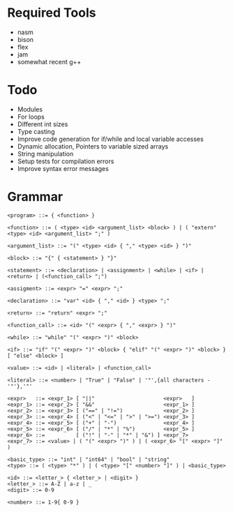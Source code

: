 Required Tools
==============
* nasm
* bison
* flex
* jam
* somewhat recent g++

Todo
====
* Modules
* For loops
* Different int sizes
* Type casting
* Improve code generation for if/while and local variable accesses
* Dynamic allocation, Pointers to variable sized arrays
* String manipulation
* Setup tests for compilation errors
* Improve syntax error messages

Grammar
=======

    <program> ::= { <function> }

    <function> ::= ( <type> <id> <argument_list> <block> ) | ( "extern" <type> <id> <argument_list> ";" )

    <argument_list> ::= "(" <type> <id> { "," <type> <id> } ")"

    <block> ::= "{" { <statement> } "}"

    <statement> ::= <declaration> | <assignment> | <while> | <if> | <return> | (<function_call> ";")

    <assigment> ::= <expr> "=" <expr> ";"

    <declaration> ::= "var" <id> { "," <id> } <type> ";"

    <return> ::= "return" <expr> ";"

    <function_call> ::= <id> "(" <expr> { "," <expr> } ")"

    <while> ::= "while" "(" <expr> ")" <block>

    <if> ::= "if" "(" <expr> ")" <block> { "elif" "(" <expr> ")" <block> } [ "else" <block> ]

    <value> ::= <id> | <literal> | <function_call>

    <literal> ::= <number> | "True" | "False" | '"',{all characters - '"'},'"'

    <expr>   ::= <expr_1> [ "||"                      <expr>   ]
    <expr_1> ::= <expr_2> [ "&&"                      <expr_1> ]
    <expr_2> ::= <expr_3> [ ("==" | "!=")             <expr_2> ]
    <expr_3> ::= <expr_4> [ ("<" | "<=" | ">" | ">=") <expr_3> ]
    <expr_4> ::= <expr_5> [ ("+" | "-")               <expr_4> ]
    <expr_5> ::= <expr_6> [ ("/" | "*" | "%")         <expr_5> ]
    <expr_6> ::=          [ ("!" | "-" | "*" | "&") ] <expr_7>
    <expr_7> ::= <value> | ( "(" <expr> ")" ) | ( <expr_6> "[" <expr> "]" )

    <basic_type> ::= "int" | "int64" | "bool" | "string"
    <type> ::= ( <type> "*" ) | ( <type> "[" <number> "]" ) | <basic_type>

    <id> ::= <letter_> { <letter_> | <digit> }
    <letter_> ::= A-Z | a-z | _
    <digit> ::= 0-9

    <number> ::= 1-9{ 0-9 }
